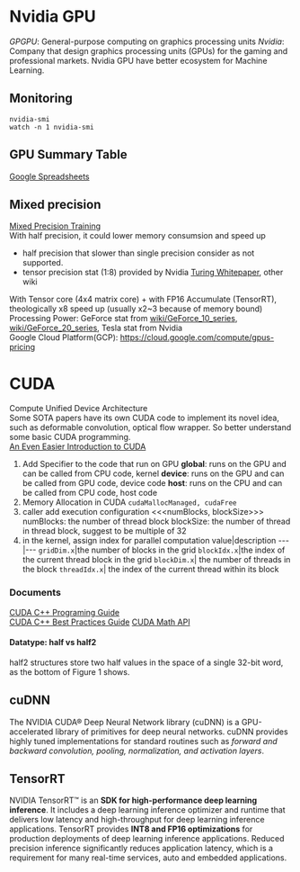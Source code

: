 # Nvidia GPU
*GPGPU*: General-purpose computing on graphics processing units
*Nvidia*: Company that design graphics processing units (GPUs) for the gaming and professional markets. Nvidia GPU have better ecosystem for Machine Learning. 
## Monitoring
`nvidia-smi`  
`watch -n 1 nvidia-smi`

## GPU Summary Table
[Google Spreadsheets](https://docs.google.com/spreadsheets/d/1AAe7gB0vfOtU_RMjE_WNcjrSmB6_LLgUIPj9cfR3KFw/edit?usp=sharing)

## Mixed precision
[Mixed Precision Training](https://docs.nvidia.com/deeplearning/performance/mixed-precision-training/index.html)  
With half precision, it could lower memory consumsion and speed up
* half precision that slower than single precision consider as not supported.
* tensor precision stat (1:8) provided by Nvidia [Turing Whitepaper](https://www.nvidia.com/content/dam/en-zz/Solutions/design-visualization/technologies/turing-architecture/NVIDIA-Turing-Architecture-Whitepaper.pdf), other wiki

With Tensor core (4x4 matrix core) +  with FP16 Accumulate (TensorRT), theologically x8 speed up (usually x2~3 because of memory bound)
Processing Power: GeForce stat from [wiki/GeForce_10_series](https://en.wikipedia.org/wiki/GeForce_10_series),  [wiki/GeForce_20_series](https://en.wikipedia.org/wiki/GeForce_20_series), Tesla stat from Nvidia  
Google Cloud Platform(GCP): https://cloud.google.com/compute/gpus-pricing

# CUDA
Compute Unified Device Architecture  
Some SOTA papers have its own CUDA code to implement its novel idea, such as deformable convolution, optical flow wrapper. So better understand some basic CUDA programming.  
[An Even Easier Introduction to CUDA](https://devblogs.nvidia.com/even-easier-introduction-cuda/)  
1. Add Specifier to the code that run on GPU
    __global__: runs on the GPU and can be called from CPU code, kernel
    __device__: runs on the GPU and can be called from GPU code, device code
    __host__: runs on the CPU and can be called from CPU code, host code
1. Memory Allocation in CUDA
    `cudaMallocManaged, cudaFree`
1. caller add execution configuration <<<numBlocks, blockSize>>>
    numBlocks: the number of thread block
    blockSize: the number of thread in thread block, suggest to be multiple of 32
1. in the kernel, assign index for parallel computation
    value|description
    ---|---
    `gridDim.x`|the number of blocks in the grid
    `blockIdx.x`|the index of the current thread block in the grid
    `blockDim.x`| the number of threads in the block
    `threadIdx.x`| the index of the current thread within its block
### Documents
[CUDA C++ Programing Guide](https://docs.nvidia.com/cuda/cuda-c-programming-guide/index.html)  
[CUDA C++ Best Practices Guide](https://docs.nvidia.com/cuda/cuda-c-best-practices-guide/index.html)
[CUDA Math API](https://docs.nvidia.com/cuda/cuda-math-api/modules.html)
#### Datatype: half vs half2
half2 structures store two half values in the space of a single 32-bit word, as the bottom of Figure 1 shows.

## cuDNN
The NVIDIA CUDA® Deep Neural Network library (cuDNN) is a GPU-accelerated library of primitives for deep neural networks. cuDNN provides highly tuned implementations for standard routines such as *forward and backward convolution, pooling, normalization, and activation layers*.

## TensorRT
NVIDIA TensorRT™ is an **SDK for high-performance deep learning inference**. It includes a deep learning inference optimizer and runtime that delivers low latency and high-throughput for deep learning inference applications.
TensorRT provides **INT8 and FP16 optimizations** for production deployments of deep learning inference applications. Reduced precision inference significantly reduces application latency, which is a requirement for many real-time services, auto and embedded applications.

